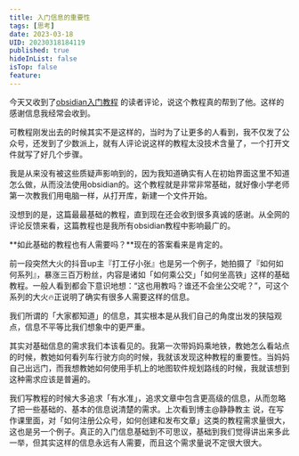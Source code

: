 ```yaml
---
title: 入门信息的重要性
tags: [思考]
date: 2023-03-18
UID: 20230318184119
published: true
hideInList: false
isTop: false
feature: 
---
```


今天又收到了[obsidian入门教程](https://lillianwho.com/posts/obsidian/obsidian入门/) 的读者评论，说这个教程真的帮到了他。这样的感谢信息我经常会收到。

可教程刚发出去的时候其实不是这样的，当时为了让更多的人看到，我不仅发了公众号，还发到了少数派上，就有人评论说这样的教程太没技术含量了，一个打开文件就写了好几个步骤。

<!--more-->

我是从来没有被这些质疑声影响到的，因为我知道确实有人在初始界面这里不知道怎么做，从而没法使用obsidian的。这个教程就是非常非常基础，就好像小学老师第一次教我们用电脑一样，从打开库，新建一个文件开始。

没想到的是，这篇最最基础的教程，直到现在还会收到很多真诚的感谢。从全网的评论反馈来看，这篇教程也是我所有obsidian教程中影响最广的。

**如此基础的教程也有人需要吗？**现在的答案看来是肯定的。

前一段突然大火的抖音up主『打工仔小张』也是另一个例子，她拍摄了『如何如何系列』，暴涨三百万粉丝，内容是诸如「如何乘公交」「如何坐高铁」这样的基础教程。一般人看到都会下意识地想：“这也用教吗？谁还不会坐公交呢？”，可这个系列的大火🔥正说明了确实有很多人需要这样的信息。

我们所谓的「大家都知道」的信息，其实根本是从我们自己的角度出发的狭隘观点，信息不平等比我们想象中的更严重。

其实对基础信息的需求我们本该看见的。我第一次带妈妈乘地铁，教她怎么看站点的时候，教她如何看列车行驶方向的时候，我就该发现这种教程的重要性。当妈妈自己出远门，而我想教她如何使用手机上的地图软件规划路线的时候，我就该想到这种需求应该是普遍的。

我们写教程的时候大多追求「有水准」，追求文章中包含更高级的信息，从而忽略了把一些基础的、基本的信息说清楚的需求。上次看到博主@静静教主 说，在写作课里面，对「如何注册公众号，如何创建和发布文章」这类的教程需求量很大，这也是另一个例子。真正的入门信息基础到不可思议，基础到我们觉得讲出来多此一举，但其实这样的信息永远有人需要，而且这个需求量说不定很大很大。
